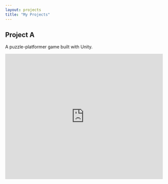 ```yaml
---
layout: projects
title: "My Projects"
---
```


<!-- If you're not looping from a data source, you can manually create project cards or embed Notion.  -->

<!-- Example: Listing projects manually -->
<div class="grid-item">
  <h2>Project A</h2>
  <p>A puzzle-platformer game built with Unity.</p>
  <!-- Notion embed or link to a dedicated page/overlay -->
  <iframe
    src="https://www.notion.so/aaron-lewis-portfolio/Projects-18261eb4a21180bb88acde97ed79fa74?pvs=4"
    style="width:100%;height:400px;border:none;"
  ></iframe>
</div>

